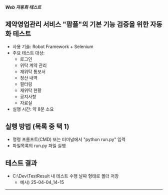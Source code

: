 
##### Web 자동화 테스트  

## 제약영업관리 서비스 "팜플"의 기본 기능 검증을 위한 자동화 테스트  
- 사용 기술: Robot Framework + Selenium  
- 주요 테스트 대상:  
  - 로그인  
  - 위탁 계약 관리  
  - 재위탁 통보서  
  - 정산 내역  
  - 필터링  
  - 재위탁 현황  
  - 공지사항  
  - 자료실  
- 실행 시간: 약 8분 소요  

## 실행 방법 (목록 중 택 1)
- 명령 프롬프트(CMD) 또는 터미널에서 "python run.py" 입력
- 파일목록의 run.py 파일 실행

## 테스트 결과
- C:\Dev\TestResult 내 테스트 수행 날짜 형태로 폴더 저장
    - 예시) 25-04-04_14-15

--------------------------------------------